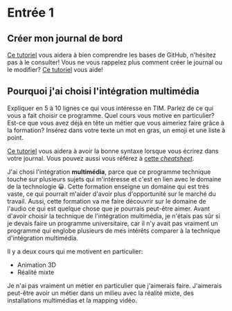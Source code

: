 # Entrée 1
## Créer mon journal de bord
[Ce tutoriel](https://guides.github.com/activities/hello-world/) vous aidera à bien comprendre les bases de GitHub, n'hésitez pas à le consulter!
Vous ne vous rappelez plus comment créer le journal ou le modifier? [Ce tutoriel](https://youtu.be/lX3bpuLK_Sg) vous aide! 

## Pourquoi j'ai choisi l'intégration multimédia
Expliquer en 5 à 10 lignes ce qui vous intéresse en TIM. Parlez de ce qui vous a fait choisir ce programme. Quel cours vous motive en particulier? Est-ce que vous avez déjà en tête un métier que vous aimeriez faire grâce à la formation? Insérez dans votre texte un mot en gras, un emoji et une liste à point. 

[Ce tutoriel](https://guides.github.com/features/mastering-markdown/) vous aidera à avoir la bonne syntaxe lorsque vous écrirez dans votre journal. Vous pouvez aussi vous référez à [cette *cheatsheet*](https://github.com/tchapi/markdown-cheatsheet/blob/master/README.md). 


J'ai chosi l'intégration **multimédia**,  parce que ce programme technique touche sur plusieurs sujets qui m'intéresse et c'est en lien avec le domaine de la technologie 😀. Cette formation enseigne un domaine qui est très vaste, ce qui pourrait m'aider d'avoir plus d'opportunité sur le marché du travail. Aussi, cette formation va me faire découvrir sur le domaine de l'audio ce qui est quelque chose que je pourrais peut-être aimer. Avant d'avoir choisir la technique de l'intégration multimédia, je n'étais pas sûr si je devais faire un programme universitaire, car il n'y avait pas vraiment un programme qui englobe plusieurs de mes intérêts comparer à la technique d'intégration multimédia.

Il y a deux cours qui me motivent en particulier:
* Animation 3D
* Réalité mixte

Je n'ai pas vraiment un métier en particulier que j'aimerais faire. J'aimerais peut-être avoir un métier dans un milieu avec la réalité mixte, des installations multimédias et la mapping vidéo.

